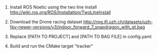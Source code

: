 1. Install ROS Noetic using the two line install http://wiki.ros.org/ROS/Installation/TwoLineInstall

2. Download the Drone racing dataset http://rpg.ifi.uzh.ch/datasets/uzh-fpv-newer-versions/v3/indoor_forward_7_snapdragon_with_gt.bag

3. Replace [PATH TO PROJECT] and [PATH TO BAG FILE] in config.yaml

4. Build and run the CMake target "tracker"